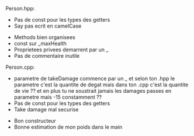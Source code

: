 Person.hpp:
- Pas de const pour les types des getters
- Say pas ecrit en camelCase
+ Methods bien organisees
+ const sur _maxHealth
+ Proprietees privees demarrent par un _
+ Pas de commentaire inutile

Person.cpp:
- parametre de takeDamage commence par un _ et selon ton .hpp le parametre c'est la quantite de degat mais dans ton .cpp c'est la quantite de vie ?? et en plus tu ne soustrait jamais les damages passes en parametre mais -15 constamment ??
- Pas de const pour les types des getters
- Take damage mal securise
+ Bon constructeur
+ Bonne estimation de mon poids dans le main
